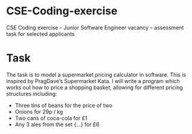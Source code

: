 # CSE-Coding-exercise
CSE Coding exercise - Junior Software Engineer vacancy – assessment task for selected applicants

# Task
The task is to model a supermarket pricing calculator in software. This is inspired by PragDave’s
Supermarket Kata.
I will write a program which works out how to price a shopping basket, allowing for
different pricing structures including:
- Three tins of beans for the price of two
- Onions for 29p / kg
- Two cans of coca-cola for £1
- Any 3 ales from the set {...} for £6
